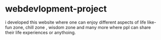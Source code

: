 # webdevlopment-project
i developed this website where one can enjoy different aspects of life like- fun zone, chill zone , wisdom zone and many more where ppl can share their life experiences or anythoing.
